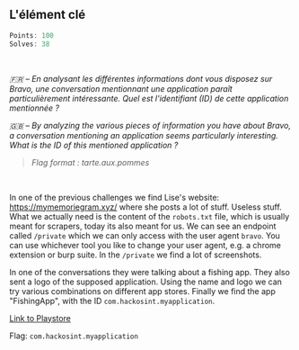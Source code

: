 ## L'élément clé
```js
Points: 100
Solves: 38
```

<br>

*🇫🇷 – En analysant les différentes informations dont vous disposez sur Bravo, une conversation mentionnant une application paraît particulièrement intéressante.*
*Quel est l'identifiant (ID) de cette application mentionnée ?*

*🇬🇧 – By analyzing the various pieces of information you have about Bravo, a conversation mentioning an application seems particularly interesting.*
*What is the ID of this mentioned application ?*

> *Flag format : tarte.aux.pommes*

<br>

In one of the previous challenges we find Lise's website: https://mymemoriegram.xyz/ where she posts a lot of stuff. Useless stuff. What we actually need is the content of the `robots.txt` file, which is usually meant for scrapers, today its also meant for us.
We can see an endpoint called `/private` which we can only access with the user agent `bravo`. You can use whichever tool you like to change your user agent, e.g. a chrome extension or burp suite. In the `/private` we find a lot of screenshots.

In one of the conversations they were talking about a fishing app. They also sent a logo of the supposed application. Using the name and logo we can try various combinations on different app stores. Finally we find the app "FishingApp", with the ID `com.hackosint.myapplication`.

[Link to Playstore](https://play.google.com/store/apps/details?id=com.hackosint.myapplication&hl=de_CH)

Flag: `com.hackosint.myapplication`